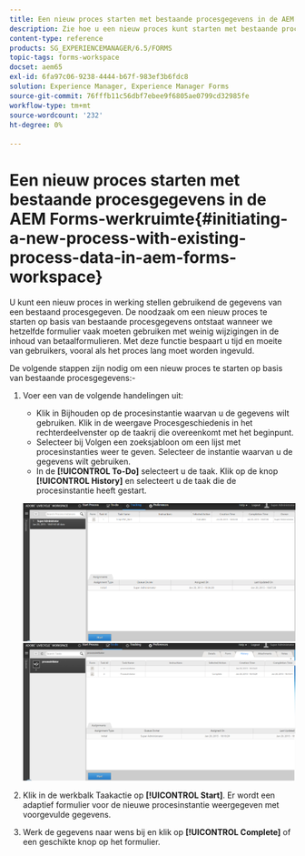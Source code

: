 ```yaml
---
title: Een nieuw proces starten met bestaande procesgegevens in de AEM Forms-werkruimte
description: Zie hoe u een nieuw proces kunt starten met bestaande procesgegevens in de AEM Forms-werkruimte.
content-type: reference
products: SG_EXPERIENCEMANAGER/6.5/FORMS
topic-tags: forms-workspace
docset: aem65
exl-id: 6fa97c06-9238-4444-b67f-983ef3b6fdc8
solution: Experience Manager, Experience Manager Forms
source-git-commit: 76fffb11c56dbf7ebee9f6805ae0799cd32985fe
workflow-type: tm+mt
source-wordcount: '232'
ht-degree: 0%

---
```


# Een nieuw proces starten met bestaande procesgegevens in de AEM Forms-werkruimte{#initiating-a-new-process-with-existing-process-data-in-aem-forms-workspace}

U kunt een nieuw proces in werking stellen gebruikend de gegevens van een bestaand procesgegeven. De noodzaak om een nieuw proces te starten op basis van bestaande procesgegevens ontstaat wanneer we hetzelfde formulier vaak moeten gebruiken met weinig wijzigingen in de inhoud van betaalformulieren. Met deze functie bespaart u tijd en moeite van gebruikers, vooral als het proces lang moet worden ingevuld.

De volgende stappen zijn nodig om een nieuw proces te starten op basis van bestaande procesgegevens:-

1. Voer een van de volgende handelingen uit:

   * Klik in Bijhouden op de procesinstantie waarvan u de gegevens wilt gebruiken. Klik in de weergave Procesgeschiedenis in het rechterdeelvenster op de taakrij die overeenkomt met het beginpunt.
   * Selecteer bij Volgen een zoeksjabloon om een lijst met procesinstanties weer te geven. Selecteer de instantie waarvan u de gegevens wilt gebruiken.
   * In de **[!UICONTROL To-Do]** selecteert u de taak. Klik op de knop **[!UICONTROL History]** en selecteert u de taak die de procesinstantie heeft gestart.

   ![Selecteer de taak](assets/start3_new.png) ![Selecteer de taak](assets/start1_new.png)

1. Klik in de werkbalk Taakactie op **[!UICONTROL Start]**. Er wordt een adaptief formulier voor de nieuwe procesinstantie weergegeven met voorgevulde gegevens.

1. Werk de gegevens naar wens bij en klik op **[!UICONTROL Complete]** of een geschikte knop op het formulier.
